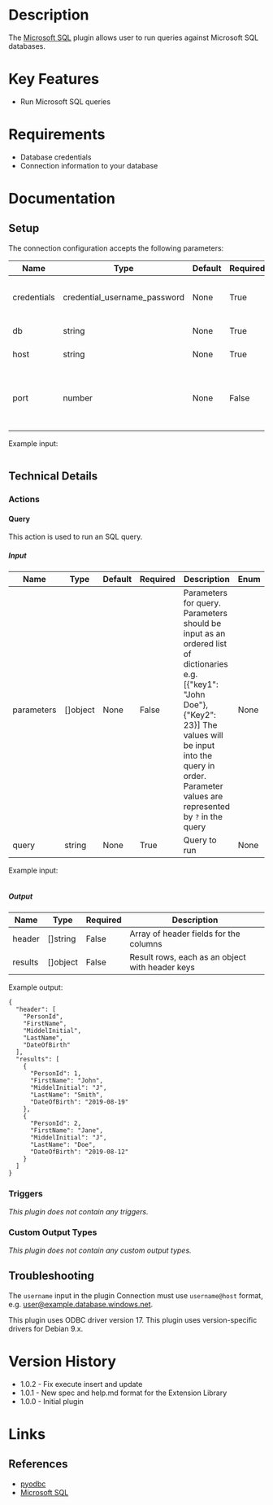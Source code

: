 # Description

The [Microsoft SQL](https://www.microsoft.com/en-us/sql-server/default.aspx) plugin allows user to run queries against Microsoft SQL databases.

# Key Features

* Run Microsoft SQL queries

# Requirements

* Database credentials
* Connection information to your database

# Documentation

## Setup

The connection configuration accepts the following parameters:

|Name|Type|Default|Required|Description|Enum|Example|
|----|----|-------|--------|-----------|----|-------|
|credentials|credential_username_password|None|True|Database username and password|None|None|
|db|string|None|True|Database name|None|None|
|host|string|None|True|Database hostname|None|None|
|port|number|None|False|Database port. Port 1433 will be used if this is left blank|None|None|

Example input:

```
```

## Technical Details

### Actions

#### Query

This action is used to run an SQL query.

##### Input

|Name|Type|Default|Required|Description|Enum|Example|
|----|----|-------|--------|-----------|----|-------|
|parameters|[]object|None|False|Parameters for query. Parameters should be input as an ordered list of dictionaries e.g. [{"key1": "John Doe"},{"Key2": 23}] The values will be input into the query in order. Parameter values are represented by `?` in the query|None|None|
|query|string|None|True|Query to run|None|None|

Example input:

```
```

##### Output

|Name|Type|Required|Description|
|----|----|--------|-----------|
|header|[]string|False|Array of header fields for the columns|
|results|[]object|False|Result rows, each as an object with header keys|

Example output:

```
{
  "header": [
    "PersonId",
    "FirstName",
    "MiddelInitial",
    "LastName",
    "DateOfBirth"
  ],
  "results": [
    {
      "PersonId": 1,
      "FirstName": "John",
      "MiddelInitial": "J",
      "LastName": "Smith",
      "DateOfBirth": "2019-08-19"
    },
    {
      "PersonId": 2,
      "FirstName": "Jane",
      "MiddelInitial": "J",
      "LastName": "Doe",
      "DateOfBirth": "2019-08-12"
    }
  ]
}
```

### Triggers

_This plugin does not contain any triggers._

### Custom Output Types

_This plugin does not contain any custom output types._

## Troubleshooting

The `username` input in the plugin Connection must use `username@host` format,
e.g. user@example.database.windows.net.

This plugin uses ODBC driver version 17.
This plugin uses version-specific drivers for Debian 9.x.

# Version History

* 1.0.2 - Fix execute insert and update
* 1.0.1 - New spec and help.md format for the Extension Library
* 1.0.0 - Initial plugin

# Links

## References

* [pyodbc](https://github.com/mkleehammer/pyodbc/wiki)
* [Microsoft SQL](https://www.microsoft.com/en-us/sql-server/default.aspx)

